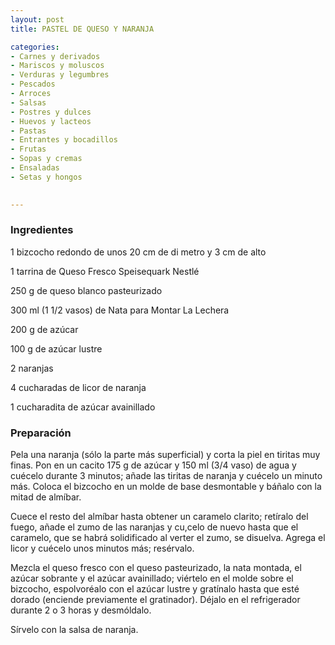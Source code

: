 ```yaml
---
layout: post
title: PASTEL DE QUESO Y NARANJA

categories:
- Carnes y derivados
- Mariscos y moluscos
- Verduras y legumbres
- Pescados
- Arroces
- Salsas
- Postres y dulces
- Huevos y lacteos
- Pastas
- Entrantes y bocadillos
- Frutas
- Sopas y cremas
- Ensaladas
- Setas y hongos
 

---
```


<h3>Ingredientes</h3>

1 bizcocho redondo de unos 20 cm de di metro y 3 cm de alto

1 tarrina de Queso Fresco Speisequark Nestlé

250 g de queso blanco pasteurizado

300 ml (1 1/2 vasos) de Nata para Montar La Lechera

200 g de azúcar

100 g de azúcar lustre

2 naranjas

4 cucharadas de licor de naranja

1 cucharadita de azúcar avainillado

<h3>Preparación</h3>

Pela una naranja (sólo la parte más superficial) y corta la piel en tiritas muy finas. Pon en un cacito 175 g de azúcar y 150 ml (3/4 vaso) de agua y cuécelo durante 3 minutos; añade las tiritas de naranja y cuécelo un minuto más. Coloca el bizcocho en un molde de base desmontable y báñalo con la mitad de almíbar.

Cuece el resto del almíbar hasta obtener un caramelo clarito; retíralo del fuego, añade el zumo de las naranjas y cu,celo de nuevo hasta que el caramelo, que se habrá solidificado al verter el zumo, se disuelva. Agrega el licor y cuécelo unos minutos más; resérvalo.

Mezcla el queso fresco con el queso pasteurizado, la nata montada, el azúcar sobrante y el azúcar avainillado; viértelo en el molde sobre el bizcocho, espolvoréalo con el azúcar lustre y gratínalo hasta que esté dorado (enciende previamente el gratinador). Déjalo en el refrigerador durante 2 o 3 horas y desmóldalo.

Sírvelo con la salsa de naranja.

